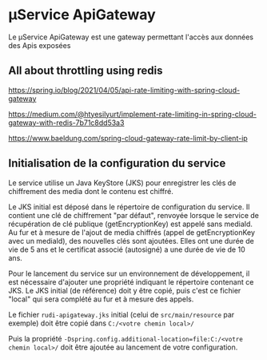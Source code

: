 # µService ApiGateway

Le µService ApiGateway est une gateway permettant l'accès aux données des Apis exposées


## All about throttling using redis

https://spring.io/blog/2021/04/05/api-rate-limiting-with-spring-cloud-gateway

https://medium.com/@htyesilyurt/implement-rate-limiting-in-spring-cloud-gateway-with-redis-7b71c8dd53a3

https://www.baeldung.com/spring-cloud-gateway-rate-limit-by-client-ip

## Initialisation de la configuration du service

Le service utilise un Java KeyStore (JKS) pour enregistrer les clés de chiffrement des media dont le contenu est chiffré.

Le JKS initial est déposé dans le répertoire de configuration du service. Il contient une clé de chiffrement "par défaut", renvoyée lorsque le service de récupération de clé publique (getEncryptionKey) est appelé sans mediaId. Au fur et à mesure de l'ajout de media chiffrés (appel de getEncryptionKey avec un mediaId), des nouvelles clés sont ajoutées. Elles ont une durée de vie de 5 ans et le certificat associé (autosigné) a une durée de vie de 10 ans.

Pour le lancement du service sur un environnement de développement, il est nécessaire d'ajouter une propriété indiquant le répertoire contenant ce JKS. Le JKS initial (de référence) doit y être copié, puis c'est ce fichier "local" qui sera complété au fur et à mesure des appels.

Le fichier ``rudi-apigateway.jks`` initial (celui de ``src/main/resource`` par exemple) doit être copié dans ``C:/<votre chemin local>/`` 

Puis la propriété ``-Dspring.config.additional-location=file:C:/<votre chemin local>/`` doit être ajoutée au lancement de votre configuration.